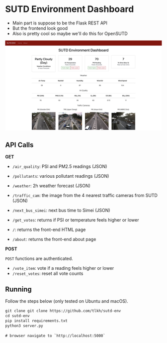 # SUTD Environment Dashboard

* Main part is suppose to be the Flask REST API
* But the frontend look good
* Also is pretty cool so maybe we'll do this for OpenSUTD

![screenshot](images/screenshot.jpg)

## API Calls

**GET**

* `/air_quality`: PSI and PM2.5 readings (JSON)
* `/pollutants`: various pollutant readings (JSON)
* `/weather`: 2h weather forecast (JSON)
* `/traffic_cam`: the image from the 4 nearest traffic cameras from SUTD (JSON)
* `/next_bus_simei`: next bus time to Simei (JSON)
* `/get_votes`: returns if PSI or temperature feels higher or lower

* `/`: returns the front-end HTML page
* `/about`: returns the front-end about page

**POST**

`POST` functions are authenticated.

* `/vote_item`: vote if a reading feels higher or lower
* `/reset_votes`: reset all vote counts

## Running

Follow the steps below (only tested on Ubuntu and macOS).

```shell
git clone git clone https://github.com/tlkh/sutd-env
cd sutd-env
pip install requirements.txt
python3 server.py

# browser navigate to `http://localhost:5000`
```
